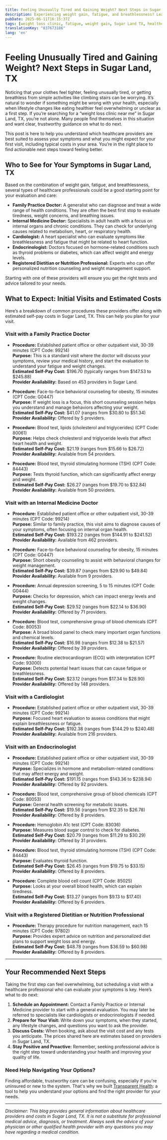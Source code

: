 ```yaml
---
title: Feeling Unusually Tired and Gaining Weight? Next Steps in Sugar Land, TX  
description: Experiencing weight gain, fatigue, and breathlessness? Learn which specialists to see and what initial visit costs might be in Sugar Land, TX.  
pubDate: 2025-06-11T16:15:37Z
tags: [weight loss clinic, fatigue, weight gain, Sugar Land TX, healthcare, cardiology, endocrinology, internal medicine, dietitian]
translationKey: "837673186"
lang: 'en'
---
```


# Feeling Unusually Tired and Gaining Weight? Next Steps in Sugar Land, TX

Noticing that your clothes feel tighter, feeling unusually tired, or getting breathless from simple activities like climbing stairs can be worrying. It’s natural to wonder if something might be wrong with your health, especially when lifestyle changes like eating healthier feel overwhelming or unclear as a first step. If you’re searching for a “weight loss clinic near me” in Sugar Land, TX, you’re not alone. Many people find themselves in this situation and want clear, trustworthy guidance on what to do next.

This post is here to help you understand which healthcare providers are best suited to assess your symptoms and what you might expect for your first visit, including typical costs in your area. You’re in the right place to find actionable next steps toward feeling better.

## Who to See for Your Symptoms in Sugar Land, TX

Based on the combination of weight gain, fatigue, and breathlessness, several types of healthcare professionals could be a good starting point for your evaluation and care:

- **Family Practice Doctor:** A generalist who can diagnose and treat a wide range of health conditions. They are often the best first stop to evaluate tiredness, weight concerns, and breathing issues.
- **Internal Medicine Doctor:** Specialists in adult health with a focus on internal organs and chronic conditions. They can check for underlying causes related to metabolism, heart, or respiratory health.
- **Cardiologist:** A heart specialist who can evaluate symptoms like breathlessness and fatigue that might be related to heart function.
- **Endocrinologist:** Doctors focused on hormone-related conditions such as thyroid problems or diabetes, which can affect weight and energy levels.
- **Registered Dietitian or Nutrition Professional:** Experts who can offer personalized nutrition counseling and weight management support.

Starting with one of these providers will ensure you get the right tests and advice tailored to your needs.

## What to Expect: Initial Visits and Estimated Costs

Here’s a breakdown of common procedures these providers offer along with estimated self-pay costs in Sugar Land, TX. This can help you plan for your visit.

### Visit with a Family Practice Doctor

- **Procedure:** Established patient office or other outpatient visit, 30-39 minutes (CPT Code: 99214)  
  **Purpose:** This is a standard visit where the doctor will discuss your symptoms, review your medical history, and start the evaluation to understand your fatigue and weight changes.  
  **Estimated Self-Pay Cost:** $196.70 (typically ranges from $147.53 to $245.88)  
  **Provider Availability:** Based on 453 providers in Sugar Land.

- **Procedure:** Face-to-face behavioral counseling for obesity, 15 minutes (CPT Code: G0447)  
  **Purpose:** If weight loss is a focus, this short counseling session helps you understand and manage behaviors affecting your weight.  
  **Estimated Self-Pay Cost:** $41.07 (ranges from $30.80 to $51.34)  
  **Provider Availability:** Offered by 5 providers.

- **Procedure:** Blood test, lipids (cholesterol and triglycerides) (CPT Code: 80061)  
  **Purpose:** Helps check cholesterol and triglyceride levels that affect heart health and weight.  
  **Estimated Self-Pay Cost:** $21.19 (ranges from $15.66 to $26.72)  
  **Provider Availability:** Available from 54 providers.

- **Procedure:** Blood test, thyroid stimulating hormone (TSH) (CPT Code: 84443)  
  **Purpose:** Tests thyroid function, which can significantly affect energy and weight.  
  **Estimated Self-Pay Cost:** $26.27 (ranges from $19.70 to $32.84)  
  **Provider Availability:** Available from 50 providers.

### Visit with an Internal Medicine Doctor

- **Procedure:** Established patient office or other outpatient visit, 30-39 minutes (CPT Code: 99214)  
  **Purpose:** Similar to family practice, this visit aims to diagnose causes of your symptoms, often focusing on internal organ health.  
  **Estimated Self-Pay Cost:** $193.22 (ranges from $144.91 to $241.52)  
  **Provider Availability:** Available from 462 providers.

- **Procedure:** Face-to-face behavioral counseling for obesity, 15 minutes (CPT Code: G0447)  
  **Purpose:** Short obesity counseling to assist with behavioral changes for weight management.  
  **Estimated Self-Pay Cost:** $39.87 (ranges from $29.90 to $49.84)  
  **Provider Availability:** Available from 9 providers.

- **Procedure:** Annual depression screening, 5 to 15 minutes (CPT Code: G0444)  
  **Purpose:** Checks for depression, which can impact energy levels and weight changes.  
  **Estimated Self-Pay Cost:** $29.52 (ranges from $22.14 to $36.90)  
  **Provider Availability:** Offered by 71 providers.

- **Procedure:** Blood test, comprehensive group of blood chemicals (CPT Code: 80053)  
  **Purpose:** A broad blood panel to check many important organ functions and chemical levels.  
  **Estimated Self-Pay Cost:** $16.98 (ranges from $12.38 to $21.57)  
  **Provider Availability:** Offered by 39 providers.

- **Procedure:** Routine electrocardiogram (ECG) with interpretation (CPT Code: 93000)  
  **Purpose:** Detects potential heart issues that can cause fatigue or breathlessness.  
  **Estimated Self-Pay Cost:** $23.12 (ranges from $17.34 to $28.90)  
  **Provider Availability:** Offered by 148 providers.

### Visit with a Cardiologist

- **Procedure:** Established patient office or other outpatient visit, 30-39 minutes (CPT Code: 99214)  
  **Purpose:** Focused heart evaluation to assess conditions that might explain breathlessness or fatigue.  
  **Estimated Self-Pay Cost:** $192.38 (ranges from $144.29 to $240.48)  
  **Provider Availability:** Available from 216 providers.

### Visit with an Endocrinologist

- **Procedure:** Established patient office or other outpatient visit, 30-39 minutes (CPT Code: 99214)  
  **Purpose:** Specializes in hormone and metabolism-related conditions that may affect energy and weight.  
  **Estimated Self-Pay Cost:** $191.15 (ranges from $143.36 to $238.94)  
  **Provider Availability:** Offered by 92 providers.

- **Procedure:** Blood test, comprehensive group of blood chemicals (CPT Code: 80053)  
  **Purpose:** General health screening for metabolic issues.  
  **Estimated Self-Pay Cost:** $19.56 (ranges from $12.35 to $26.78)  
  **Provider Availability:** Offered by 8 providers.

- **Procedure:** Hemoglobin A1c test (CPT Code: 83036)  
  **Purpose:** Measures blood sugar control to check for diabetes.  
  **Estimated Self-Pay Cost:** $20.79 (ranges from $11.29 to $30.29)  
  **Provider Availability:** Offered by 31 providers.

- **Procedure:** Blood test, thyroid stimulating hormone (TSH) (CPT Code: 84443)  
  **Purpose:** Evaluates thyroid function.  
  **Estimated Self-Pay Cost:** $26.45 (ranges from $19.75 to $33.15)  
  **Provider Availability:** Offered by 8 providers.

- **Procedure:** Complete blood cell count (CPT Code: 85025)  
  **Purpose:** Looks at your overall blood health, which can explain tiredness.  
  **Estimated Self-Pay Cost:** $13.27 (ranges from $9.13 to $17.40)  
  **Provider Availability:** Offered by 6 providers.

### Visit with a Registered Dietitian or Nutrition Professional

- **Procedure:** Therapy procedure for nutrition management, each 15 minutes (CPT Code: 97802)  
  **Purpose:** Provides expert advice on nutrition and personalized diet plans to support weight loss and energy.  
  **Estimated Self-Pay Cost:** $48.78 (ranges from $36.59 to $60.98)  
  **Provider Availability:** Offered by 8 providers.

---

## Your Recommended Next Steps

Taking the first step can feel overwhelming, but scheduling a visit with a healthcare professional who can evaluate your symptoms is key. Here’s what to do next:

1. **Schedule an Appointment:** Contact a Family Practice or Internal Medicine provider to start with a general evaluation. You may later be referred to specialists like cardiologists or endocrinologists if needed.
2. **Prepare for Your Visit:** Write down your symptoms, when they started, any lifestyle changes, and questions you want to ask the provider.
3. **Discuss Costs:** When booking, ask about the visit cost and any tests you anticipate. The prices shared here are estimates based on providers in Sugar Land, TX.
4. **Stay Positive and Proactive:** Remember, seeking professional advice is the right step toward understanding your health and improving your quality of life.

### Need Help Navigating Your Options?

Finding affordable, trustworthy care can be confusing, especially if you're uninsured or new to the system. That's why we built [Transparent Health](https://transparenthealth.ai): a tool to help you understand your options and find the right provider for your needs.

---

*Disclaimer: This blog provides general information about healthcare providers and costs in Sugar Land, TX. It is not a substitute for professional medical advice, diagnosis, or treatment. Always seek the advice of your physician or other qualified health provider with any questions you may have regarding a medical condition.*